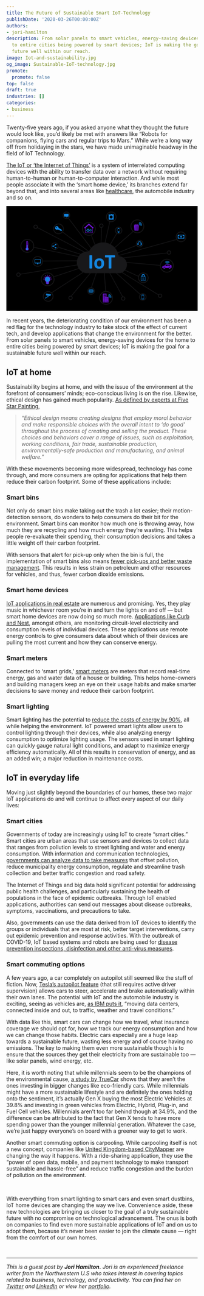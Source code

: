 ```yaml
---
title: The Future of Sustainable Smart IoT-Technology
publishDate: '2020-03-26T00:00:00Z'
authors:
- jori-hamilton
description: From solar panels to smart vehicles, energy-saving devices for the home
  to entire cities being powered by smart devices; IoT is making the goal for a sustainable
  future well within our reach.
image: Iot-and-sustainability.jpg
og_image: Sustainable-IoT-technology.jpg
promote:
  promote: false
top: false
draft: true
industries: []
categories:
- business
---
```

Twenty-five years ago, if you asked anyone what they thought the future would look like, you’d likely be met with answers like “Robots for companions, flying cars and regular trips to Mars.” While we’re a long way off from holidaying in the stars, we have made unimaginable headway in the field of IoT Technology.

<a href="https://www.fraud-magazine.com/article.aspx?id=4295000555" target="_blank">The IoT or ‘the Internet of Things’</a> is a system of interrelated computing devices with the ability to transfer data over a network without requiring human-to-human or human-to-computer interaction. And while most people associate it with the ‘smart home device,’ its branches extend far beyond that, and into several areas like <a href="https://anadea.info/blog/healthcare-future-integrating-medical-devices-with-health-apps" target="_blank">healthcare</a>, the automobile industry and so on.


![Sustainable IoT technology](Sustainable-IoT-technology.jpg)

In recent years, the deteriorating condition of our environment has been a red flag for the technology industry to take stock of the effect of current tech, and develop applications that change the environment for the better. From solar panels to smart vehicles, energy-saving devices for the home to entire cities being powered by smart devices; IoT is making the goal for a sustainable future well within our reach.

## IoT at home

Sustainability begins at home, and with the issue of the environment at the forefront of consumers’ minds; eco-conscious living is on the rise. Likewise, ethical design has gained much popularity. <a href="https://www.fivestarpainting.com/blog/2019/november/sustainable-home-decor-guide-ethical-and-eco-fri/" target="_blank">As defined by experts at Five Star Painting</a>,

> *“Ethical design means creating designs that employ moral behavior and make responsible choices with the overall intent to ‘do good’ throughout the process of creating and selling the product. These choices and behaviors cover a range of issues, such as exploitation, working conditions, fair trade, sustainable production, environmentally-safe production and manufacturing, and animal welfare.”*

With these movements becoming more widespread, technology has come through, and more consumers are opting for applications that help them reduce their carbon footprint. Some of these applications include:

### Smart bins

Not only do smart bins make taking out the trash a lot easier; their motion-detection sensors, do wonders to help consumers do their bit for the environment. Smart bins can monitor how much one is throwing away, how much they are recycling and how much energy they’re wasting. This helps people re-evaluate their spending, their consumption decisions and takes a little weight off their carbon footprint.

With sensors that alert for pick-up only when the bin is full, the implementation of smart bins also means <a href="https://hub.beesmart.city/en/solutions/smart-environment/smart-waste-management-solutions-in-smart-cities" target="_blank">fewer pick-ups and better waste management</a>. This results in less strain on petroleum and other resources for vehicles, and thus, fewer carbon dioxide emissions.

### Smart home devices

<a href="https://anadea.info/blog/how-iot-can-help-realtors" target="_blank">IoT applications in real estate</a> are numerous and promising. Yes, they play music in whichever room you’re in and turn the lights on and off — but smart home devices are now doing so much more. <a href="https://builtin.com/internet-things/iot-environment-sustainability-green-examples" target="_blank">Applications like Curb and Nest</a>, amongst others, are monitoring circuit-level electricity and consumption levels of individual devices. These applications use remote energy controls to give consumers data about which of their devices are pulling the most current and how they can conserve energy.

### Smart meters

Connected to ‘smart grids,’ <a href="https://www.businessinsider.com/smart-meters-utilities-iot-energy-water?IR=T" target="_blank">smart meters</a> are meters that record real-time energy, gas and water data of a house or building. This helps home-owners and building managers keep an eye on their usage habits and make smarter decisions to save money and reduce their carbon footprint.

### Smart lighting

Smart lighting has the potential to <a href="https://thefutureofthings.com/11159-iot-changing-face-led-lighting/" target="_blank">reduce the costs of energy by 90%</a>, all while helping the environment. IoT powered smart lights allow users to control lighting through their devices, while also analyzing energy consumption to optimize lighting usage. The sensors used in smart lighting can quickly gauge natural light conditions, and adapt to maximize energy efficiency automatically. All of this results in conservation of energy, and as an added win; a major reduction in maintenance costs.

## IoT in everyday life

Moving just slightly beyond the boundaries of our homes, these two major IoT applications do and will continue to affect every aspect of our daily lives:

### Smart cities

Governments of today are increasingly using IoT to create “smart cities.” Smart cities are urban areas that use sensors and devices to collect data that ranges from pollution levels to street lighting and water and energy consumption. With information and communication technologies, <a href="https://www.thalesgroup.com/en/markets/digital-identity-and-security/iot/inspired/smart-cities" target="_blank">governments can analyze data to take measures</a> that offset pollution, reduce municipality energy consumption, regulate and streamline trash collection and better traffic congestion and road safety.

The Internet of Things and big data hold significant potential for addressing public health challenges, and particularly sustaining the health of populations in the face of epidemic outbreaks. Through IoT enabled applications, authorities can send out messages about disease outbreaks, symptoms, vaccinations, and precautions to take.

Also, governments can use the data derived from IoT devices to identify the groups or individuals that are most at risk, better target interventions, carry out epidemic prevention and response activities. With the outbreak of COVID-19, IoT based systems and robots are being used for <a href="https://www.smartcitiesworld.net/news/news/how-5g-powered-robots-are-helping-china-fight-coronavirus-5154" target="_blank">disease prevention inspections, disinfection and other anti-virus measures</a>.

### Smart commuting options

A few years ago, a car completely on autopilot still seemed like the stuff of fiction. Now, <a href="https://www.tesla.com/autopilot" target="_blank">Tesla’s autopilot feature</a> (that still requires active driver supervision) allows cars to steer, accelerate and brake automatically within their own lanes. The potential with IoT and the automobile industry is exciting, seeing as vehicles are, <a href="https://www.ibm.com/business-operations/industries/automotive" target="_blank">as IBM puts it</a>, “moving data centers, connected inside and out, to traffic, weather and travel conditions.”

With data like this, smart cars can change how we travel, what insurance coverage we should opt for, how we track our energy consumption and how we can change those habits. Electric cars especially are a huge leap towards a sustainable future, wasting less energy and of course having no emissions. The key to making them even more sustainable though is to ensure that the sources they get their electricity from are sustainable too — like solar panels, wind energy, etc.

Here, it is worth noting that while millennials seem to be the champions of the environmental cause, <a href="https://www.truecar.com/blog/which-generation-is-going-green/" target="_blank">a study by TrueCar</a> shows that they aren’t the ones investing in bigger changes like eco-friendly cars. While millennials might have a more sustainable lifestyle and are definitely the ones holding onto the sentiment, it’s actually Gen X buying the most Electric Vehicles at 39.8% and investing in green vehicles from Electric, Hybrid, Plug-in, and Fuel Cell vehicles. Millennials aren’t too far behind though at 34.9%, and the difference can be attributed to the fact that Gen X tends to have more spending power than the younger millennial generation. Whatever the case, we’re just happy everyone’s on board with a greener way to get to work.

Another smart commuting option is carpooling. While carpooling itself is not a new concept, companies like <a href="https://citymapper.com/company" target="_blank">United Kingdom-based CityMapper</a> are changing the way it happens. With a ride-sharing application, they use the “power of open data, mobile, and payment technology to make transport sustainable and hassle-free” and reduce traffic congestion and the burden of pollution on the environment.

<br />

With everything from smart lighting to smart cars and even smart dustbins, IoT home devices are changing the way we live. Convenience aside, these new technologies are bringing us closer to the goal of a truly sustainable future with no compromise on technological advancement. The onus is both on companies to find even more sustainable applications of IoT and on us to adopt them, because it’s never been easier to join the climate cause — right from the comfort of our own homes.

<br />

---
*This is a guest post by **Jori Hamilton.** Jori is an experienced freelance writer from the Northwestern U.S who takes interest in covering topics related to business, technology, and productivity. You can find her on <a href="https://twitter.com/HamiltonJori" rel="nofollow" target="_blank">Twitter</a> and <a href="https://www.linkedin.com/in/jori-hamilton-587100181/" rel="nofollow" target="_blank">LinkedIn</a> or view her <a href="https://writerjorihamilton.contently.com/" target="_blank">portfolio</a>.*
